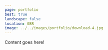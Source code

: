 ```yaml
---
page: portfolio
best: true
landscape: false
location: GBR
image: ../../images/portfolio/download-4.jpg
---
```

Content goes here!
